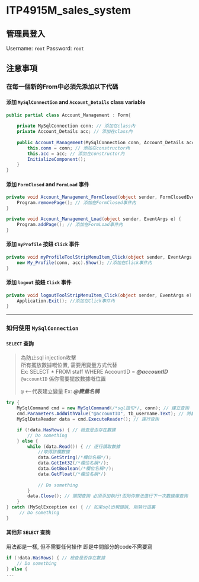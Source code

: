 ITP4915M_sales_system
===
## 管理員登入
Username: `root` Password: `root`
## 注意事項
### 在每一個新的From中必須先添加以下代碼
#### 添加 `MySqlConnection` and `Account_Details` class variable
```c#
public partial class Account_Management : Form{
        
    private MySqlConnection conn; // 添加在class內
    private Account_Details acc; // 添加在class內
        
    public Account_Management(MySqlConnection conn, Account_Details acc){ // (MySqlConnection conn, Account_Details acc)添加在constructor傳入變量內
        this.conn = conn; // 添加在constructor內
        this.acc = acc; // 添加在constructor內
        InitializeComponent();
    }
}
```
#### 添加 `FormClosed` and `FormLoad` 事件
```c#
private void Account_Management_FormClosed(object sender, FormClosedEventArgs e) {
    Program.removePage(); // 添加在FormClosed事件內
}

private void Account_Management_Load(object sender, EventArgs e) {
    Program.addPage(); // 添加在FormLoad事件內
}
```
#### 添加 `myProfile` 按鈕 `Click` 事件
```c#
private void myProfileToolStripMenuItem_Click(object sender, EventArgs e) {
    new My_Profile(conn, acc).Show(); //添加在Click事件內
}
```
#### 添加 `logout` 按鈕 `Click` 事件
```c#
private void logoutToolStripMenuItem_Click(object sender, EventArgs e) {
    Application.Exit(); //添加在Click事件內
}
```
---
### 如何使用 `MySqlConnection`
#### `SELECT` 查詢
> 為防止sql injection攻擊<br>
> 所有擺放數據嘅位置, 需要用變量方式代替<br>
> Ex: SELECT * FROM staff WHERE AccountID = ***@accountID***<br>
> `@accountID` 係你需要擺放數據嘅位置<br>
> 
> `@` <--代表建立變量 Ex: ***@變量名稱***

```c#
try {
    MySqlCommand cmd = new MySqlCommand(/*sql語句*/, conn); // 建立查詢 
    cmd.Parameters.AddWithValue("@accountID", tb_username.Text); // 將數據放入變量
    MySqlDataReader data = cmd.ExecuteReader(); // 運行查詢

    if (!data.HasRows) { // 檢查是否存在數據
        // Do something 
    } else {
        while (data.Read()) { // 逐行讀取數據
            //取得該欄數據
            data.GetString(/*欄位名稱*/); 
            data.GetInt32(/*欄位名稱*/);
            data.GetBoolean(/*欄位名稱*/);
            data.GetFloat(/*欄位名稱*/)
                        
            // Do something
        }
        data.Close(); // 關閉查詢 必須添加執行!否則你無法進行下一次數據庫查詢
    }
} catch (MySqlException ex) { // 如果sql出現錯誤, 則執行這裏
     // Do something 
}
```
#### 其他非 `SELECT` 查詢
用法都是一樣, 但不需要任何操作
即是中間部分的code不需要寫
```C#
if (!data.HasRows) { // 檢查是否存在數據
    // Do something 
} else {
...
```
